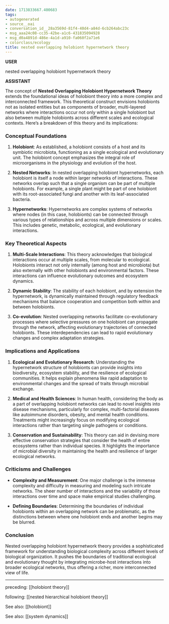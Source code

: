 ```yaml
---
date: 1713833667.400683
tags:
- autogenerated
- source__oai
- conversation_id__28a3569d-81f4-40d4-a84d-6cb264abc23c
- msg_aaa24c08-cc35-42be-a1c6-431835094928
- msg_d0a4891d-486e-4a1d-a910-fa060f2a71e6
- colorclass/ecology
title: nested overlapping holobiont hypernetwork theory
---
```


**USER**

nested overlapping holobiont hypernetwork theory


**ASSISTANT**

The concept of **Nested Overlapping Holobiont Hypernetwork Theory** extends the foundational ideas of holobiont theory into a more complex and interconnected framework. This theoretical construct envisions holobionts not as isolated entities but as components of broader, multi-layered networks where interactions occur not only within a single holobiont but also between multiple holobionts across different scales and ecological contexts. Here’s a breakdown of this theory and its implications:

### Conceptual Foundations

1. **Holobiont**: As established, a holobiont consists of a host and its symbiotic microbiota, functioning as a single ecological and evolutionary unit. The holobiont concept emphasizes the integral role of microorganisms in the physiology and evolution of the host.

2. **Nested Networks**: In nested overlapping holobiont hypernetworks, each holobiont is itself a node within larger networks of interactions. These networks overlap such that a single organism can be part of multiple holobionts. For example, a single plant might be part of one holobiont with its root-associated fungi and another with its leaf-associated bacteria.

3. **Hypernetworks**: Hypernetworks are complex systems of networks where nodes (in this case, holobionts) can be connected through various types of relationships and across multiple dimensions or scales. This includes genetic, metabolic, ecological, and evolutionary interactions.

### Key Theoretical Aspects

1. **Multi-Scale Interactions**: This theory acknowledges that biological interactions occur at multiple scales, from molecular to ecological. Holobionts interact not only internally (among host and microbiota) but also externally with other holobionts and environmental factors. These interactions can influence evolutionary outcomes and ecosystem dynamics.

2. **Dynamic Stability**: The stability of each holobiont, and by extension the hypernetwork, is dynamically maintained through regulatory feedback mechanisms that balance cooperation and competition both within and between holobionts.

3. **Co-evolution**: Nested overlapping networks facilitate co-evolutionary processes where selective pressures on one holobiont can propagate through the network, affecting evolutionary trajectories of connected holobionts. These interdependencies can lead to rapid evolutionary changes and complex adaptation strategies.

### Implications and Applications

1. **Ecological and Evolutionary Research**: Understanding the hypernetwork structure of holobionts can provide insights into biodiversity, ecosystem stability, and the resilience of ecological communities. It helps explain phenomena like rapid adaptation to environmental changes and the spread of traits through microbial exchange.

2. **Medical and Health Sciences**: In human health, considering the body as a part of overlapping holobiont networks can lead to novel insights into disease mechanisms, particularly for complex, multi-factorial diseases like autoimmune disorders, obesity, and mental health conditions. Treatments might increasingly focus on modifying ecological interactions rather than targeting single pathogens or conditions.

3. **Conservation and Sustainability**: This theory can aid in devising more effective conservation strategies that consider the health of entire ecosystems rather than individual species. It highlights the importance of microbial diversity in maintaining the health and resilience of larger ecological networks.

### Criticisms and Challenges

- **Complexity and Measurement**: One major challenge is the immense complexity and difficulty in measuring and modeling such intricate networks. The sheer number of interactions and the variability of those interactions over time and space make empirical studies challenging.

- **Defining Boundaries**: Determining the boundaries of individual holobionts within an overlapping network can be problematic, as the distinctions between where one holobiont ends and another begins may be blurred.

### Conclusion

Nested overlapping holobiont hypernetwork theory provides a sophisticated framework for understanding biological complexity across different levels of biological organization. It pushes the boundaries of traditional ecological and evolutionary thought by integrating microbe-host interactions into broader ecological networks, thus offering a richer, more interconnected view of life.


---

preceding: [[holobiont theory]]  


following: [[nested hierarchical holobiont theory]]

See also: [[holobiont]]


See also: [[system dynamics]]